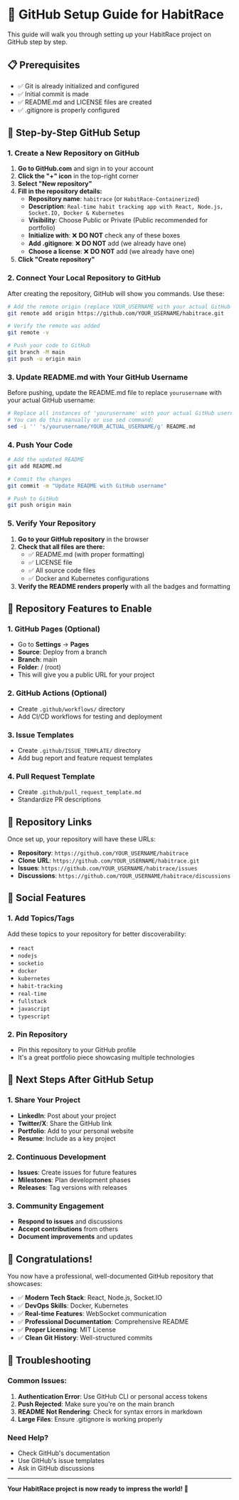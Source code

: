 # 🚀 GitHub Setup Guide for HabitRace

This guide will walk you through setting up your HabitRace project on GitHub step by step.

## 📋 Prerequisites

- ✅ Git is already initialized and configured
- ✅ Initial commit is made
- ✅ README.md and LICENSE files are created
- ✅ .gitignore is properly configured

## 🔧 Step-by-Step GitHub Setup

### 1. Create a New Repository on GitHub

1. **Go to GitHub.com** and sign in to your account
2. **Click the "+" icon** in the top-right corner
3. **Select "New repository"**
4. **Fill in the repository details:**
   - **Repository name**: `habitrace` (or `HabitRace-Containerized`)
   - **Description**: `Real-time habit tracking app with React, Node.js, Socket.IO, Docker & Kubernetes`
   - **Visibility**: Choose Public or Private (Public recommended for portfolio)
   - **Initialize with**: ❌ **DO NOT** check any of these boxes
   - **Add .gitignore**: ❌ **DO NOT** add (we already have one)
   - **Choose a license**: ❌ **DO NOT** add (we already have one)
5. **Click "Create repository"**

### 2. Connect Your Local Repository to GitHub

After creating the repository, GitHub will show you commands. Use these:

```bash
# Add the remote origin (replace YOUR_USERNAME with your actual GitHub username)
git remote add origin https://github.com/YOUR_USERNAME/habitrace.git

# Verify the remote was added
git remote -v

# Push your code to GitHub
git branch -M main
git push -u origin main
```

### 3. Update README.md with Your GitHub Username

Before pushing, update the README.md file to replace `yourusername` with your actual GitHub username:

```bash
# Replace all instances of 'yourusername' with your actual GitHub username
# You can do this manually or use sed command:
sed -i '' 's/yourusername/YOUR_ACTUAL_USERNAME/g' README.md
```

### 4. Push Your Code

```bash
# Add the updated README
git add README.md

# Commit the changes
git commit -m "Update README with GitHub username"

# Push to GitHub
git push origin main
```

### 5. Verify Your Repository

1. **Go to your GitHub repository** in the browser
2. **Check that all files are there:**
   - ✅ README.md (with proper formatting)
   - ✅ LICENSE file
   - ✅ All source code files
   - ✅ Docker and Kubernetes configurations
3. **Verify the README renders properly** with all the badges and formatting

## 🎯 Repository Features to Enable

### 1. GitHub Pages (Optional)
- Go to **Settings** → **Pages**
- **Source**: Deploy from a branch
- **Branch**: main
- **Folder**: / (root)
- This will give you a public URL for your project

### 2. GitHub Actions (Optional)
- Create `.github/workflows/` directory
- Add CI/CD workflows for testing and deployment

### 3. Issue Templates
- Create `.github/ISSUE_TEMPLATE/` directory
- Add bug report and feature request templates

### 4. Pull Request Template
- Create `.github/pull_request_template.md`
- Standardize PR descriptions

## 🔗 Repository Links

Once set up, your repository will have these URLs:

- **Repository**: `https://github.com/YOUR_USERNAME/habitrace`
- **Clone URL**: `https://github.com/YOUR_USERNAME/habitrace.git`
- **Issues**: `https://github.com/YOUR_USERNAME/habitrace/issues`
- **Discussions**: `https://github.com/YOUR_USERNAME/habitrace/discussions`

## 📱 Social Features

### 1. Add Topics/Tags
Add these topics to your repository for better discoverability:
- `react`
- `nodejs`
- `socketio`
- `docker`
- `kubernetes`
- `habit-tracking`
- `real-time`
- `fullstack`
- `javascript`
- `typescript`

### 2. Pin Repository
- Pin this repository to your GitHub profile
- It's a great portfolio piece showcasing multiple technologies

## 🚀 Next Steps After GitHub Setup

### 1. Share Your Project
- **LinkedIn**: Post about your project
- **Twitter/X**: Share the GitHub link
- **Portfolio**: Add to your personal website
- **Resume**: Include as a key project

### 2. Continuous Development
- **Issues**: Create issues for future features
- **Milestones**: Plan development phases
- **Releases**: Tag versions with releases

### 3. Community Engagement
- **Respond to issues** and discussions
- **Accept contributions** from others
- **Document improvements** and updates

## 🎉 Congratulations!

You now have a professional, well-documented GitHub repository that showcases:

- ✅ **Modern Tech Stack**: React, Node.js, Socket.IO
- ✅ **DevOps Skills**: Docker, Kubernetes
- ✅ **Real-time Features**: WebSocket communication
- ✅ **Professional Documentation**: Comprehensive README
- ✅ **Proper Licensing**: MIT License
- ✅ **Clean Git History**: Well-structured commits

## 🔧 Troubleshooting

### Common Issues:

1. **Authentication Error**: Use GitHub CLI or personal access tokens
2. **Push Rejected**: Make sure you're on the main branch
3. **README Not Rendering**: Check for syntax errors in markdown
4. **Large Files**: Ensure .gitignore is working properly

### Need Help?
- Check GitHub's documentation
- Use GitHub's issue templates
- Ask in GitHub discussions

---

**Your HabitRace project is now ready to impress the world! 🌟** 
